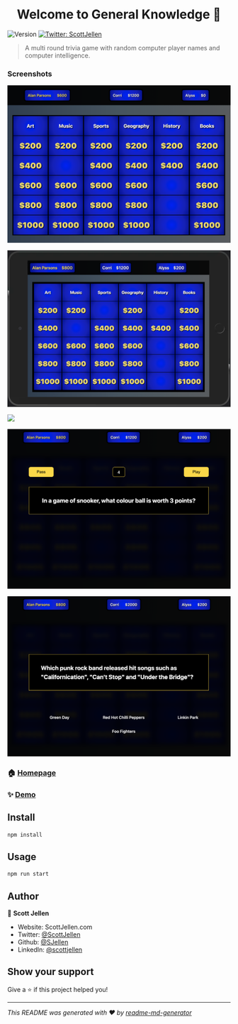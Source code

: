 <h1 align="center">Welcome to General Knowledge 👋</h1>
<p>
  <img alt="Version" src="https://img.shields.io/badge/version-0.1.0-blue.svg?cacheSeconds=2592000" />
  <a href="https://twitter.com/ScottJellen" target="_blank">
    <img alt="Twitter: ScottJellen" src="https://img.shields.io/twitter/follow/ScottJellen.svg?style=social" />
  </a>
</p>

> A multi round trivia game with random computer player names and computer intelligence.

### Screenshots

![](screenshots/desktop.png)
  


![](screenshots/tablet.png)
  


![](screenshots/moblie.png)
  

![](screenshots/question.png)
  


![](screenshots/answer.png)
  



### 🏠 [Homepage](https://generalknowledge.vercel.app/)

### ✨ [Demo](https://generalknowledge.vercel.app/)

## Install

```sh
npm install
```

## Usage

```sh
npm run start
```

## Author

👤 **Scott Jellen**

* Website: ScottJellen.com
* Twitter: [@ScottJellen](https://twitter.com/ScottJellen)
* Github: [@SJellen](https://github.com/SJellen)
* LinkedIn: [@scottjellen](https://linkedin.com/in/scottjellen)

## Show your support

Give a ⭐️ if this project helped you!

***
_This README was generated with ❤️ by [readme-md-generator](https://github.com/kefranabg/readme-md-generator)_